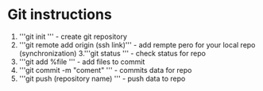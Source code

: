 # Git instructions

1. '''git init ''' - create git repository
2. '''git remote add origin (ssh link)''' - add rempte pero for your local repo (synchronization) 
3.'''git status ''' - check status for repo
4. '''git add %file ''' - add files to commit
5. '''git commit -m "coment" ''' - commits data for repo
6. '''git push (repository name) ''' - push data to repo